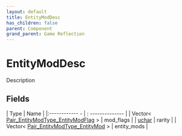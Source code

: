 ```yaml
---
layout: default
title: EntityModDesc
has_children: false
parent: Component
grand_parent: Game Reflection
---
```

# EntityModDesc
Description 

## Fields
| Type | Name |
|:------------ - | : -------------- |
| Vector< [Pair_EntityModType_EntityModFlag](game-reflection/classes/pair__entity_mod_type__entity_mod_flag.md) > | mod_flags |
| [uchar](game-reflection/enums/uchar.md) | rarity |
| Vector< [Pair_EntityModType_EntityMod](game-reflection/classes/pair__entity_mod_type__entity_mod.md) > | entity_mods |
